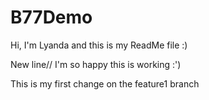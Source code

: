 # B77Demo
Hi, I'm Lyanda and this is my ReadMe file :)

New line// I'm so happy this is working :')

This is my first change on the feature1 branch 
